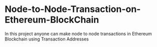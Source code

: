 # Node-to-Node-Transaction-on-Ethereum-BlockChain
In this project anyone can make node to node transactions in Ethereum Blockchain using Transaction Addresses
